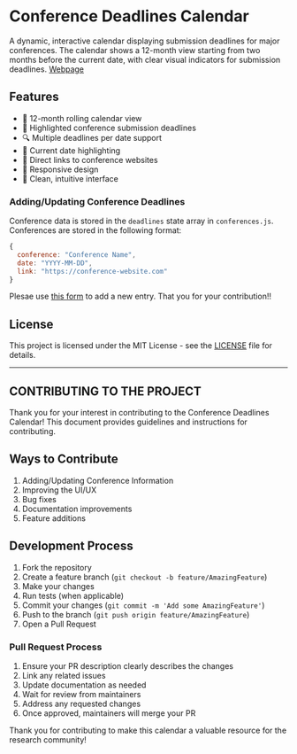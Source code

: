 # Conference Deadlines Calendar

A dynamic, interactive calendar displaying submission deadlines for major conferences. The calendar shows a 12-month view starting from two months before the current date, with clear visual indicators for submission deadlines. [Webpage](https://somnathhazra.github.io/conference-deadlines/)

## Features

- 📅 12-month rolling calendar view
- 🎯 Highlighted conference submission deadlines
- 🔍 Multiple deadlines per date support
- 💫 Current date highlighting
- 🔗 Direct links to conference websites
- 📱 Responsive design
- 🎨 Clean, intuitive interface


### Adding/Updating Conference Deadlines

Conference data is stored in the `deadlines` state array in `conferences.js`. Conferences are stored in the following format:

```javascript
{
  conference: "Conference Name",
  date: "YYYY-MM-DD",
  link: "https://conference-website.com"
}
```

Plesae use [this form](https://forms.gle/vT3YXBpXLiiyV6vT9) to add a new entry. That you for your contribution!!

## License

This project is licensed under the MIT License - see the [LICENSE](LICENSE) file for details.

---

## CONTRIBUTING TO THE PROJECT

Thank you for your interest in contributing to the Conference Deadlines Calendar! This document provides guidelines and instructions for contributing.

## Ways to Contribute

1. Adding/Updating Conference Information
2. Improving the UI/UX
3. Bug fixes
4. Documentation improvements
5. Feature additions

## Development Process

1. Fork the repository
2. Create a feature branch (`git checkout -b feature/AmazingFeature`)
3. Make your changes
4. Run tests (when applicable)
5. Commit your changes (`git commit -m 'Add some AmazingFeature'`)
6. Push to the branch (`git push origin feature/AmazingFeature`)
7. Open a Pull Request

### Pull Request Process

1. Ensure your PR description clearly describes the changes
2. Link any related issues
3. Update documentation as needed
4. Wait for review from maintainers
5. Address any requested changes
6. Once approved, maintainers will merge your PR

Thank you for contributing to make this calendar a valuable resource for the research community!
